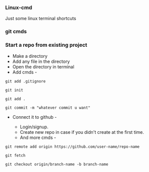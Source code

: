 ### Linux-cmd
Just some linux terminal shortcuts

### git cmds

### Start a repo from existing project

* Make a directory
* Add any file in the directory
* Open the directory in terminal
* Add cmds -


```git add .gitignore```
    
```git init```
    
```git add .```

```git commit -m "whatever commit u want"```


* Connect it to github -
    
    * Login/signup.
    * Create new repo in case if you didn't create at the first time.
    * And more cmds -
    
```git remote add origin https://github.com/user-name/repo-name```

```git fetch```

```git checkout origin/branch-name -b branch-name```
